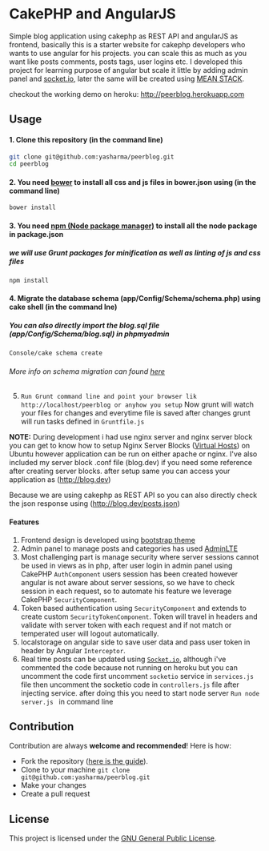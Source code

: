 # CakePHP and AngularJS
Simple blog application using cakephp as REST API and angularJS as frontend, basically this is a starter website for cakephp developers who wants to use angular for his projects. you can scale this as much as you want like posts comments, posts tags, user logins etc. I developed this project for learning purpose of angular but scale it little by adding admin panel and [socket.io](http://socket.io/), later the same will be created using [MEAN STACK](https://mean.io).  

checkout the working demo on heroku: http://peerblog.herokuapp.com

## Usage

#### 1. Clone this repository (in the command line)

```bash
git clone git@github.com:yasharma/peerblog.git
cd peerblog
```

#### 2. You need [bower](https://bower.io/) to install all css and js files in bower.json using  (in the command line)

```bash
bower install
```

#### 3. You need [npm (Node package manager)](https://www.npmjs.com/) to install all the node package in package.json

##### we will use Grunt packages for minification as well as linting of js and css files

```bash
npm install
```

#### 4. Migrate the database schema (app/Config/Schema/schema.php) using cake shell (in the command lne)

##### You can also directly import the blog.sql file (app/Config/Schema/blog.sql) in phpmyadmin 

```bash
Console/cake schema create
```
###### More info on schema migration can found [here](http://book.cakephp.org/2.0/en/console-and-shells/schema-management-and-migrations.html)

5. ```Run Grunt command line and point your browser lik http://localhost/peerblog or anyhow you setup```
Now grunt will watch your files for changes and everytime file is saved after changes grunt will run tasks defined in ```Gruntfile.js```

**NOTE:** During development i had use nginx server and nginx server block you can get to know how to setup Nginx Server Blocks ([Virtual Hosts](https://www.digitalocean.com/community/tutorials/how-to-set-up-nginx-server-blocks-virtual-hosts-on-ubuntu-14-04-lts)) on Ubuntu however application can be run on either apache or nginx. I've also included my server block .conf file (blog.dev) if you need some reference after creating server blocks. after setup same you can access your application as (http://blog.dev)

Because we are using cakephp as REST API so you can also directly check the json response using (http://blog.dev/posts.json)

#### Features
1. Frontend design is developed using [bootstrap theme](http://startbootstrap.com/template-overviews/blog-home/)
2. Admin panel to manage posts and categories has used [AdminLTE](https://almsaeedstudio.com/preview)
3. Most challenging part is manage security where server sessions cannot be used in views as in php, after user login in admin panel using CakePHP ```AuthComponent``` users session has been created however angular is not aware about server sessions, so we have to check session in each request, so to automate his feature we leverage CakePHP  ```SecurityComponent```.
4. Token based authentication using ```SecurityComponent``` and extends to create custom ```SecurityTokenComponent```. Token will travel in headers and validate with server token with each request and if not match or temperated user will logout automatically.
5. localstorage on angular side to save user data and pass user token in header by Angular ```Interceptor```.
6. Real time posts can be updated using [```Socket.io```](http://socket.io/), although i've commented the code because not running on heroku but you can uncomment the code first uncomment ```socketio``` service in ```services.js``` file then uncomment the socketio code in ```controllers.js```  file after injecting service. after doing this you need to start node server ```Run node server.js ``` in command line

Contribution
------------
Contribution are always **welcome and recommended**! Here is how:

- Fork the repository ([here is the guide](https://help.github.com/articles/fork-a-repo/)).
- Clone to your machine ```git clone git@github.com:yasharma/peerblog.git```
- Make your changes
- Create a pull request

## License

This project is licensed under the [GNU General Public License](https://opensource.org/licenses/GPL-3.0).
